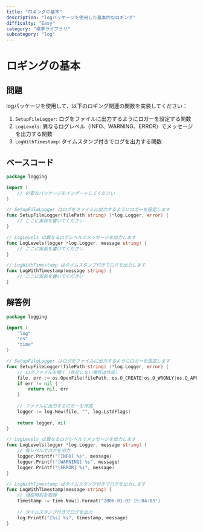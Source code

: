 ```yaml
---
title: "ロギングの基本"
description: "logパッケージを使用した基本的なロギング"
difficulty: "Easy"
category: "標準ライブラリ"
subcategory: "log"
---
```


# ロギングの基本

## 問題

logパッケージを使用して、以下のロギング関連の関数を実装してください：

1. `SetupFileLogger`: ログをファイルに出力するようにロガーを設定する関数
2. `LogLevels`: 異なるログレベル（INFO、WARNING、ERROR）でメッセージを出力する関数
3. `LogWithTimestamp`: タイムスタンプ付きでログを出力する関数

## ベースコード

```go
package logging

import (
	// 必要なパッケージをインポートしてください
)

// SetupFileLogger はログをファイルに出力するようにロガーを設定します
func SetupFileLogger(filePath string) (*log.Logger, error) {
	// ここに実装を書いてください
}

// LogLevels は異なるログレベルでメッセージを出力します
func LogLevels(logger *log.Logger, message string) {
	// ここに実装を書いてください
}

// LogWithTimestamp はタイムスタンプ付きでログを出力します
func LogWithTimestamp(message string) {
	// ここに実装を書いてください
}
```

## 解答例

```go
package logging

import (
	"log"
	"os"
	"time"
)

// SetupFileLogger はログをファイルに出力するようにロガーを設定します
func SetupFileLogger(filePath string) (*log.Logger, error) {
	// ログファイルを開く（存在しない場合は作成）
	file, err := os.OpenFile(filePath, os.O_CREATE|os.O_WRONLY|os.O_APPEND, 0666)
	if err != nil {
		return nil, err
	}
	
	// ファイルに出力するロガーを作成
	logger := log.New(file, "", log.LstdFlags)
	
	return logger, nil
}

// LogLevels は異なるログレベルでメッセージを出力します
func LogLevels(logger *log.Logger, message string) {
	// 各レベルでログを出力
	logger.Printf("[INFO] %s", message)
	logger.Printf("[WARNING] %s", message)
	logger.Printf("[ERROR] %s", message)
}

// LogWithTimestamp はタイムスタンプ付きでログを出力します
func LogWithTimestamp(message string) {
	// 現在時刻を取得
	timestamp := time.Now().Format("2006-01-02 15:04:05")
	
	// タイムスタンプ付きでログを出力
	log.Printf("[%s] %s", timestamp, message)
}
```
